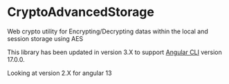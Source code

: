 # CryptoAdvancedStorage

Web crypto utility for Encrypting/Decrypting datas within the local and session storage using AES

This library has been updated in version 3.X to support [Angular CLI](https://github.com/angular/angular-cli) version 17.0.0.

Looking at version 2.X for angular 13